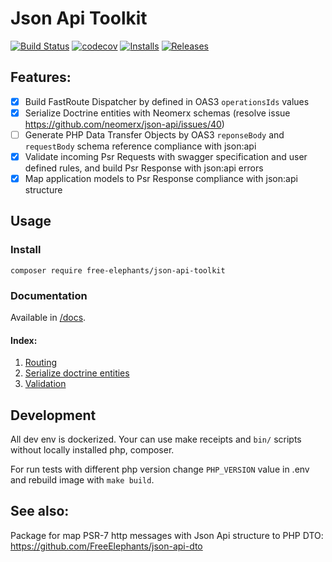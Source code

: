 # Json Api Toolkit

[![Build Status](https://github.com/FreeElephants/json-api-php-toolkit/workflows/CI/badge.svg)](https://github.com/FreeElephants/json-api-php-toolkit/actions)
[![codecov](https://codecov.io/gh/FreeElephants/json-api-php-toolkit/branch/master/graph/badge.svg)](https://codecov.io/gh/FreeElephants/json-api-php-toolkit)
[![Installs](https://img.shields.io/packagist/dt/free-elephants/json-api-toolkit.svg)](https://packagist.org/packages/free-elephants/json-api-toolkit)
[![Releases](https://img.shields.io/packagist/v/free-elephants/json-api-toolkit.svg)](https://github.com/FreeElephants/json-api-php-toolkit/releases)

## Features: 
* [x] Build FastRoute Dispatcher by defined in OAS3 `operationsIds` values
* [x] Serialize Doctrine entities with Neomerx schemas (resolve issue https://github.com/neomerx/json-api/issues/40)  
* [ ] Generate PHP Data Transfer Objects by OAS3 `reponseBody` and `requestBody` schema reference compliance with json:api
* [x] Validate incoming Psr Requests with swagger specification and user defined rules, and build Psr Response with json:api errors
* [x] Map application models to Psr Response compliance with json:api structure

## Usage

### Install

`composer require free-elephants/json-api-toolkit`

### Documentation

Available in [/docs](/docs). 

#### Index:
1. [Routing](/docs/routing.md)
1. [Serialize doctrine entities](/docs/doctrine.md)
1. [Validation](/docs/validation.md)

## Development

All dev env is dockerized. Your can use make receipts and `bin/` scripts without locally installed php, composer. 

For run tests with different php version change `PHP_VERSION` value in .env and rebuild image with `make build`.  

## See also:

Package for map PSR-7 http messages with Json Api structure to PHP DTO: https://github.com/FreeElephants/json-api-dto

